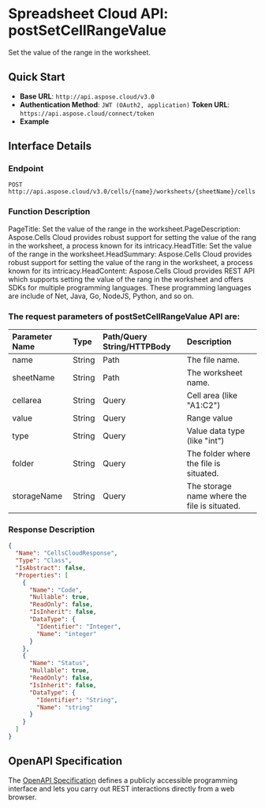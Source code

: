 # **Spreadsheet Cloud API: postSetCellRangeValue**

Set the value of the range in the worksheet. 


## **Quick Start**

- **Base URL**: `http://api.aspose.cloud/v3.0`
- **Authentication Method**: `JWT (OAuth2, application)`  **Token URL**: `https://api.aspose.cloud/connect/token`
- **Example** 

## **Interface Details**

### **Endpoint** 

```
POST http://api.aspose.cloud/v3.0/cells/{name}/worksheets/{sheetName}/cells
```
### **Function Description**
PageTitle: Set the value of the range in the worksheet.PageDescription: Aspose.Cells Cloud provides robust support for setting the value of the rang in the worksheet, a process known for its intricacy.HeadTitle: Set the value of the range in the worksheet.HeadSummary: Aspose.Cells Cloud provides robust support for setting the value of the rang in the worksheet, a process known for its intricacy.HeadContent: Aspose.Cells Cloud provides REST API which supports setting the value of the rang in the worksheet and offers SDKs for multiple programming languages. These programming languages are include of Net, Java, Go, NodeJS, Python, and so on.

### The request parameters of **postSetCellRangeValue** API are: 

| Parameter Name | Type | Path/Query String/HTTPBody | Description | 
| :- | :- | :- |:- | 
|name|String|Path|The file name.|
|sheetName|String|Path|The worksheet name.|
|cellarea|String|Query|Cell area (like "A1:C2")|
|value|String|Query|Range value|
|type|String|Query|Value data type (like "int")|
|folder|String|Query|The folder where the file is situated.|
|storageName|String|Query|The storage name where the file is situated.|

### **Response Description**
```json
{
  "Name": "CellsCloudResponse",
  "Type": "Class",
  "IsAbstract": false,
  "Properties": [
    {
      "Name": "Code",
      "Nullable": true,
      "ReadOnly": false,
      "IsInherit": false,
      "DataType": {
        "Identifier": "Integer",
        "Name": "integer"
      }
    },
    {
      "Name": "Status",
      "Nullable": true,
      "ReadOnly": false,
      "IsInherit": false,
      "DataType": {
        "Identifier": "String",
        "Name": "string"
      }
    }
  ]
}
```


## OpenAPI Specification

The [OpenAPI Specification](https://reference.aspose.cloud/cells/#/CellsController/PostSetCellRangeValue) defines a publicly accessible programming interface and lets you carry out REST interactions directly from a web browser.

